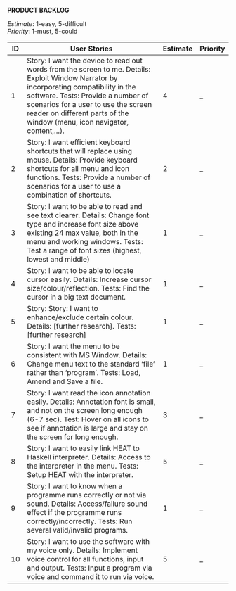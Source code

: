 **PRODUCT BACKLOG**

*Estimate*: 1-easy, 5-difficult  
*Priority*: 1-must, 5-could

| **ID** | **User Stories** | **Estimate** | **Priority** |
| ------ | ------ | ------ | ------ |
| 1 | Story: I want the device to read out words from the screen to me. Details: Exploit Window Narrator by incorporating compatibility in the software. Tests: Provide a number of scenarios for a user to use the screen reader on different parts of the window (menu, icon navigator, content,...). | 4 | _ |
| 2 | Story: I want efficient keyboard shortcuts that will replace using mouse. Details: Provide keyboard shortcuts for all menu and icon functions. Tests: Provide a number of scenarios for a user to use a combination of shortcuts. | 2 | _ |
| 3 | Story: I want to be able to read and see text clearer. Details: Change font type and increase font size above existing 24 max value, both in the menu and working windows. Tests: Test a range of font sizes (highest, lowest and middle)| 1 | _ |
| 4 | Story: I want to be able to locate cursor easily. Details: Increase cursor size/colour/reflection. Tests: Find the cursor in a big text document.| 1 | _ |
| 5 | Story: Story: I want to enhance/exclude certain colour. Details: [further research]. Tests: [further research]| 1 | _ |
| 6 | Story: I want the menu to be consistent with MS Window. Details: Change menu text to the standard ‘file’ rather than ‘program’. Tests: Load, Amend and Save a file.| 1 | _ |
| 7 | Story: I want read the icon annotation easily. Details: Annotation font is small, and not on the screen long enough (6-7 sec). Test: Hover on all icons to see if annotation is large and stay on the screen for long enough. | 3 | _ |
| 8 | Story: I want to easily link HEAT to Haskell interpreter. Details: Access to the interpreter in the menu. Tests: Setup HEAT with the interpreter. | 5 | _ |
| 9 | Story: I want to know when a programme runs correctly or not via sound. Details: Access/failure sound effect if the programme runs correctly/incorrectly. Tests: Run several valid/invalid programs.| 1 | _ |
| 10 | Story: I want to use the software with my voice only. Details: Implement voice control for all functions, input and output. Tests: Input a program via voice and command it to run via voice. | 5 | _ |

